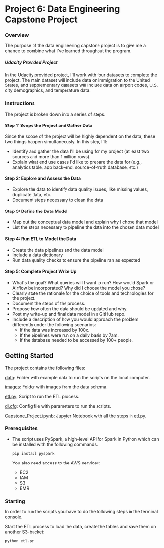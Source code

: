 # Project 6: Data Engineering Capstone Project

### Overview

The purpose of the data engineering capstone project is to give me a chance to combine what I've learned throughout the program.

##### Udacity Provided Project

In the Udacity provided project, I'll work with four datasets to complete the project. The main dataset will include data on immigration to the United States, and supplementary datasets will include data on airport codes, U.S. city demographics, and temperature data. 

### Instructions

The project is broken down into a series of steps.

#### Step 1: Scope the Project and Gather Data

Since the scope of the project will be highly dependent on the data, these two things happen simultaneously. In this step, I’ll:

- Identify and gather the data I'll be using for my project (at least two sources and more than 1 million rows). 
- Explain what end use cases I'd like to prepare the data for (e.g., analytics table, app back-end, source-of-truth database, etc.)

#### Step 2: Explore and Assess the Data

- Explore the data to identify data quality issues, like missing values, duplicate data, etc.
- Document steps necessary to clean the data

#### Step 3: Define the Data Model

- Map out the conceptual data model and explain why I chose that model
- List the steps necessary to pipeline the data into the chosen data model

#### Step 4: Run ETL to Model the Data

- Create the data pipelines and the data model
- Include a data dictionary 
- Run data quality checks to ensure the pipeline ran as expected

#### Step 5: Complete Project Write Up

- What's the goal? What queries will I want to run? How would Spark or Airflow be incorporated? Why did I choose the model you chose?
- Clearly state the rationale for the choice of tools and technologies for the project.
- Document the steps of the process.
- Propose how often the data should be updated and why.
- Post my write-up and final data model in a GitHub repo.
- Include a description of how you would approach the problem differently under the following scenarios:
  - If the data was increased by 100x.
  - If the pipelines were run on a daily basis by 7am.
  - If the database needed to be accessed by 100+ people.

## Getting Started

The project contains the following files:

[data](./data): Folder with example data to run the scripts on the local computer.

[images](./images): Folder with images from the data schema.

[etl.py](./etl.py): Script to run the ETL process.

[dl.cfg](./dl.cfg): Config file with parameters to run the scripts.

[Capstone_Project.ipynb](./Capstone_Project.ipynb): Jupyter Notebook with all the steps in [etl.py](./etl.py). 

### Prerequisites

- The script uses PySpark, a high-level API for Spark in Python which can be installed with the following commands.

  ```python
  pip install pyspark
  ```

  You also need access to the AWS services:

  - EC2
  - IAM
  - S3
  - EMR

### Starting

In order to run the scripts you have to do the following steps in the terminal console.

Start the ETL process to load the data, create the tables and save them on another S3-bucket:

```bash
python etl.py
```
